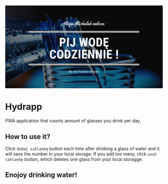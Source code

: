 ![cover](https://github.com/alicjamichalak/hydrapp/blob/master/public/og.png?raw=true)

# Hydrapp

PWA application that counts amount of glasses you drink per day.

## How to use it?

Click `dodaj szklankę` button each time after drinking a glass of water and it will save the number in your local storage.
If you add too many, click `usuń szklankę` button, which deletes one glass from your local storagge.

## Enojoy drinking water!

